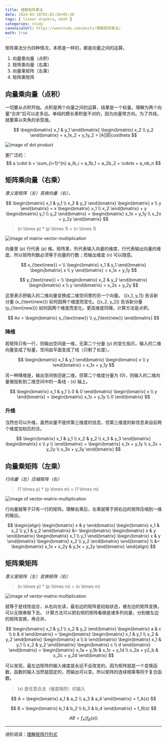 ```yaml
---
title: 理解矩阵乘法
date: 2024-03-18T02:01:58+05:30
tags: [ linear-algebra, math ]
categories: study
canonicalUrl: https://wenstudy.com/posts/理解矩阵乘法/
math: true
---
```


矩阵乘法分为四种情况，本质是一样的，都是向量之间的运算。

1. 向量乘向量（点积）
2. 矩阵乘向量（右乘）
3. 向量乘矩阵（左乘）
4. 矩阵乘矩阵

<!--more-->

## 向量乘向量（点积）

一切要从点积开始。点积是两个向量之间的运算，结果是一个标量。理解为两个向量“合并”后可以走多远。单纯的模长乘积是不对的，因为向量带方向。为了共线，就要乘以夹角的余弦值。

$$
\begin{bmatrix}
x_1 & y_1
\end{bmatrix}
\begin{bmatrix}
x_2 \\
y_2
\end{bmatrix}
= x_1x_2 + y_1y_2
= |A||B|cos\theta
$$

![image of dot product](/images/matrix-multiplication/dot-product.png "dot product")

更广泛的：
$$
a \cdot b = \sum_{i=1}^{n} a_ib_i = a_1b_1 + a_2b_2 + \cdots + a_nb_n
$$

## 矩阵乘向量（右乘）

_意义是矩阵（左）变换向量（右）。_

$$
\begin{bmatrix}
x_1 & y_1 \\
x_2 & y_2
\end{bmatrix}
\begin{bmatrix}
x \\
y
\end{bmatrix}
= x
\begin{bmatrix}
x_1 \\
x_2
\end{bmatrix}
+
y
\begin{bmatrix}
y_1 \\
y_2
\end{bmatrix}
= \begin{bmatrix}
x_1x + y_1y \\
x_2x + y_2y
\end{bmatrix}
$$


> \(n \times p\) * \(p \times 1\) = \(n \times 1\)

![image of matrix-vector-multiplication](/images/matrix-multiplication/m-v.png "matrix vector multiplication")

向量里 \(p\) 行代表 \(p\) 维。矩阵里，列代表输入向量的维度，行代表输出向量的维度。所以矩阵列数必须等于向量的行数；而输出维度
\(n\) 可以随意。

$$
x_{\text{new}} = \\
\begin{bmatrix}
x_1 & y_1
\end{bmatrix}
\begin{bmatrix}
x \\
y
\end{bmatrix}
= x_1x + y_1y
$$

$$
y_{\text{new}} = \\
\begin{bmatrix}
x_2 & y_2
\end{bmatrix}
\begin{bmatrix}
x \\
y
\end{bmatrix}
= x_2x + y_2y
$$

这里表示把输入的二维向量变换成二维空间里的另一个向量。 \([x_1, y_1]\) 告诉新分量 \(x_{\text{new}}\) 如何因两个维度而变化。\([x_2, y_2]\) 告诉新分量 \(y_{\text{new}}\) 如何因两个维度而变化。更高维度同理。计算方法是点积。

$$
Ax =
\begin{bmatrix}
x_{\text{new}} \\
y_{\text{new}}
\end{bmatrix}
$$

### 降维

若矩阵只有一行，则输出空间是一维，无第二个分量 \(y\) 的变化指示。输入的二维向量变成了标量，空间由平面变成了线（只剩了长度）。

$$
\begin{bmatrix}
x_1 & y_1
\end{bmatrix}
\begin{bmatrix}
x \\
y
\end{bmatrix}
= x_1x + y_1y
$$

另一种降维是，输出空间依旧是二维，但第二个维度分量为 \(0\)，则输入的二维向量被投影到二维空间中的一条线 - \(x\) 轴上。

$$
\begin{bmatrix}
x_1 & y_1 \\
0 & 0
\end{bmatrix}
\begin{bmatrix}
x \\
y
\end{bmatrix}
= \begin{bmatrix}
x_1x + y_1y \\
0
\end{bmatrix}
$$

### 升维

当然也可以升维，虽然向量不提供第三维度的信息，但第三维度的新信息来自前两个维度加权后的合。

$$
\begin{bmatrix}
x_1 & y_1 \\
x_2 & y_2 \\
x_3 & y_3
\end{bmatrix}
\begin{bmatrix}
x \\
y \\
\end{bmatrix}
= \begin{bmatrix}
x_1x + y_1y \\
x_2x + y_2y \\
x_3x + y_3y
\end{bmatrix}
$$

## 向量乘矩阵（左乘）

_行向量（左）压缩矩阵（右）_

> \(1 \times p\) * \(p \times m\) = \(1 \times m\)

![image of vector-matrix-multiplication](/images/matrix-multiplication/v-m.png "vector matrix multiplication")

行向量就等于只有一行的矩阵。理解右乘后，左乘就等于把右边的矩阵压缩到一维的输出。

$$
\begin{align}
\begin{bmatrix}
x & y
\end{bmatrix}
\begin{bmatrix}
x_1 & x_2 \\
y_1 & y_2
\end{bmatrix}
&= \begin{bmatrix}
\begin{bmatrix}
x & y
\end{bmatrix}
\begin{bmatrix}
x_1 \\
y_1
\end{bmatrix}
\begin{bmatrix}
x & y
\end{bmatrix}
\begin{bmatrix}
x_2 \\
y_2
\end{bmatrix}
\end{bmatrix} \\
&=
\begin{bmatrix}
x_1x + x_2y & y_1x + y_2y
\end{bmatrix}
\end{align}
$$

## 矩阵乘矩阵

_意义是矩阵（左）变换矩阵（右）_

> \(n \times p\) * \(p \times m\) = \(n \times m\)

![image of vector-matrix-multiplication](/images/matrix-multiplication/m-m.png "matrix matrix multiplication")

就等于是线性组合，从右向左读，最右边的矩阵是初始状态，被左边的矩阵变换，可以无限串联下去。
计算方法可以把右侧的矩阵看做是诸多列向量，分别被左边的矩阵变换，再合并。

$$
\begin{bmatrix}
x_1 & y_1 \\
x_2 & y_2
\end{bmatrix}
\begin{bmatrix}
a & c \\
b & d
\end{bmatrix}
= \begin{bmatrix}
\begin{bmatrix}
x_1 & y_1 \\
x_2 & y_2
\end{bmatrix}
\begin{bmatrix}
a \\
b
\end{bmatrix}
\begin{bmatrix}
x_1 & y_1 \\
x_2 & y_2
\end{bmatrix}
\begin{bmatrix}
c \\
d
\end{bmatrix}
\end{bmatrix}
= \begin{bmatrix}
x_1a + y_1b & x_1c + y_1d \\
x_2a + y2_b & x_2c + y_2d
\end{bmatrix}
$$

可以发现，最左边矩阵的输入维度是永远不会改变的。因为矩阵就是一个变换函数，函数的输入当然是固定的，而输出可以变。所以矩阵的连续相乘等同于复合函数。

> \(x\) 是任意合法（维度相符）的输入

$$
A = \begin{bmatrix} a_1 & a_2 \\ a_3 & a_4 \end{bmatrix} = f_A(x)
$$

$$
B = \begin{bmatrix} b_1 & b_2 \\ b_3 & b_4 \end{bmatrix} = f_B(x)
$$

$$
AB = f_A(f_B(x))
$$

---

进阶阅读：[理解矩阵行列式](/posts/matrix-determinant/)
